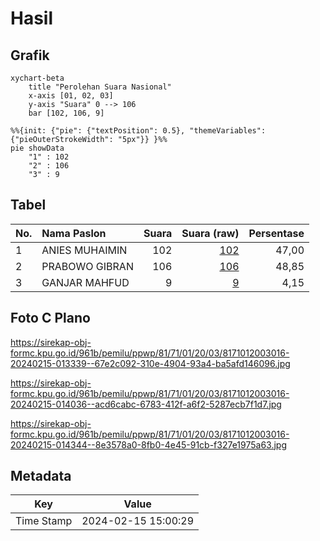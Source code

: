 # Hasil

## Grafik

```mermaid
xychart-beta
    title "Perolehan Suara Nasional"
    x-axis [01, 02, 03]
    y-axis "Suara" 0 --> 106
    bar [102, 106, 9]
```

```mermaid
%%{init: {"pie": {"textPosition": 0.5}, "themeVariables": {"pieOuterStrokeWidth": "5px"}} }%%
pie showData
    "1" : 102
    "2" : 106
    "3" : 9
```

## Tabel

| No. | Nama Paslon    | Suara | Suara (raw) | Persentase |
|:--- |:-------------- | -----:| -----------:| ----------:|
| 1   | ANIES MUHAIMIN | 102   | [102][p-1]  | 47,00      |
| 2   | PRABOWO GIBRAN | 106   | [106][p-2]  | 48,85      |
| 3   | GANJAR MAHFUD  | 9     | [9][p-3]    | 4,15       |


[p-1]: https://github.com/gigit-pemilu/pemilu-2024/blob/main/pilpres/hitung-suara/sub/81-maluku/sub/71-kota-ambon/sub/01-nusaniwe/sub/2003-nusaniwe/sub/016-tps/sub/paslon-1.txt
[p-2]: https://github.com/gigit-pemilu/pemilu-2024/blob/main/pilpres/hitung-suara/sub/81-maluku/sub/71-kota-ambon/sub/01-nusaniwe/sub/2003-nusaniwe/sub/016-tps/sub/paslon-2.txt
[p-3]: https://github.com/gigit-pemilu/pemilu-2024/blob/main/pilpres/hitung-suara/sub/81-maluku/sub/71-kota-ambon/sub/01-nusaniwe/sub/2003-nusaniwe/sub/016-tps/sub/paslon-3.txt

## Foto C Plano

https://sirekap-obj-formc.kpu.go.id/961b/pemilu/ppwp/81/71/01/20/03/8171012003016-20240215-013339--67e2c092-310e-4904-93a4-ba5afd146096.jpg

https://sirekap-obj-formc.kpu.go.id/961b/pemilu/ppwp/81/71/01/20/03/8171012003016-20240215-014036--acd6cabc-6783-412f-a6f2-5287ecb7f1d7.jpg

https://sirekap-obj-formc.kpu.go.id/961b/pemilu/ppwp/81/71/01/20/03/8171012003016-20240215-014344--8e3578a0-8fb0-4e45-91cb-f327e1975a63.jpg


## Metadata

| Key        | Value               |
| ---------- | ------------------- |
| Time Stamp | 2024-02-15 15:00:29 |



